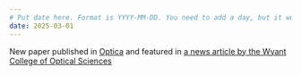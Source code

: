 ```yaml
---
# Put date here. Format is YYYY-MM-DD. You need to add a day, but it won't display.
date: 2025-03-01
---
```

New paper published in [Optica](https://opg.optica.org/optica/fulltext.cfm?uri=optica-12-4-446&id=569660) and featured in [a news article by the Wyant College of Optical Sciences](https://optics.arizona.edu/news/beyond-ambiguous-reflections-bridging-optical-3d-metrology-and-computer-vision)